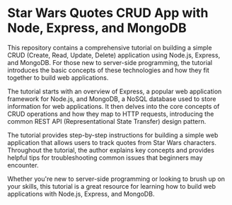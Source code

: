 # Star Wars Quotes CRUD App with Node, Express, and MongoDB

This repository contains a comprehensive tutorial on building a simple CRUD (Create, Read, Update, Delete) application using Node.js, Express, and MongoDB. For those new to server-side programming, the tutorial introduces the basic concepts of these technologies and how they fit together to build web applications.

The tutorial starts with an overview of Express, a popular web application framework for Node.js, and MongoDB, a NoSQL database used to store information for web applications. It then delves into the core concepts of CRUD operations and how they map to HTTP requests, introducing the common REST API (Representational State Transfer) design pattern.

The tutorial provides step-by-step instructions for building a simple web application that allows users to track quotes from Star Wars characters. Throughout the tutorial, the author explains key concepts and provides helpful tips for troubleshooting common issues that beginners may encounter.

Whether you're new to server-side programming or looking to brush up on your skills, this tutorial is a great resource for learning how to build web applications with Node.js, Express, and MongoDB.
